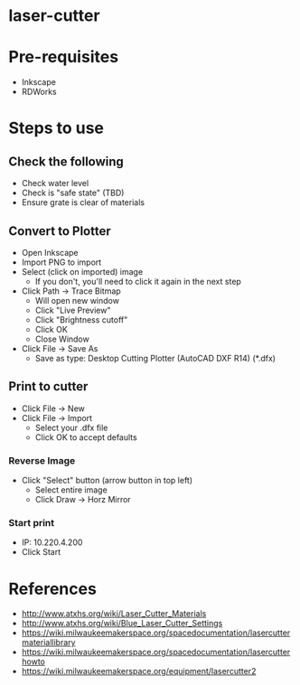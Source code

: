 # laser-cutter

# Pre-requisites

* Inkscape
* RDWorks

# Steps to use
## Check the following

* Check water level
* Check is "safe state" (TBD)
* Ensure grate is clear of materials

## Convert to Plotter

* Open Inkscape
* Import PNG to import
* Select (click on imported) image
  * If you don't, you'll need to click it again in the next step
* Click Path -> Trace Bitmap
  * Will open new window
  * Click "Live Preview"
  * Click "Brightness cutoff"
  * Click OK
  * Close Window
* Click File -> Save As
  * Save as type: Desktop Cutting Plotter (AutoCAD DXF R14) (*.dfx)
  
## Print to cutter

* Click File -> New
* Click File -> Import
  * Select your .dfx file
  * Click OK to accept defaults

### Reverse Image

* Click "Select" button (arrow button in top left)
  * Select entire image
  * Click Draw -> Horz Mirror
  
### Start print

* IP:  10.220.4.200
* Click Start

# References

* http://www.atxhs.org/wiki/Laser_Cutter_Materials
* http://www.atxhs.org/wiki/Blue_Laser_Cutter_Settings
* https://wiki.milwaukeemakerspace.org/spacedocumentation/lasercuttermateriallibrary
* https://wiki.milwaukeemakerspace.org/spacedocumentation/lasercutterhowto
* https://wiki.milwaukeemakerspace.org/equipment/lasercutter2
